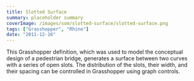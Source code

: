 ```yaml
---
title: Slotted Surface
summary: placeholder summary
coverImage: /images/som/slotted-surface/slotted-surface.png
tags: ["Grasshopper", "Rhino"]
date: "2011-12-16"
---
```


This Grasshopper definition, which was used to model the conceptual design of a pedestrian bridge, generates a surface between two curves with a series of open slots. The distribution of the slots, their width, and their spacing can be controlled in Grasshopper using graph controls.
